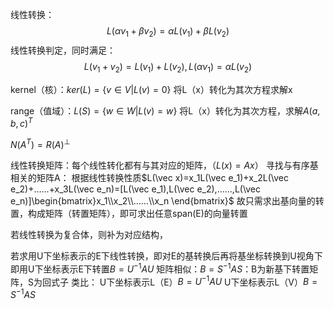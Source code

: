 线性转换：$$L(\alpha v_1+\beta v_2)=\alpha L(v_1)+\beta L(v_2)$$
线性转换判定，同时满足：$$L(v_1+v_2)=L(v_1)+L(v_2),L(\alpha v_1)=\alpha L(v_2)$$


kernel（核）：$ker(L)=\{v\in V|L(v)=0\}$
将L（x）转化为其次方程求解x

range（值域）：$L(S)=\{w\in W|L(v)=w\}$
将L（x）转化为其次方程，求解$A(a,b,c)^T$

$N(A^T)=R(A)^{\perp}$

线性转换矩阵：每个线性转化都有与其对应的矩阵，（$L(x)=Ax$）
寻找与有序基相关的矩阵A：
根据线性转换性质$L(\vec x)=x_1L(\vec e_1)+x_2L(\vec e_2)+……+x_3L(\vec e_n)=[L(\vec e_1),L(\vec e_2),……,L(\vec e_n)]\begin{bmatrix}x_1\\x_2\\……\\x_n \end{bmatrix}$
故只需求出基向量的转置，构成矩阵（转置矩阵），即可求出任意span(E)的向量转置


若线性转换为复合体，则补为对应结构，

若求用U下坐标表示的E下线性转换，即对E的基转换后再将基坐标转换到U视角下
即用U下坐标表示E下转置$B=U^{-1}AU$
矩阵相似：$B=S^{-1}AS$：B为新基下转置矩阵，S为回式子
类比：
U下坐标表示L（E）$B=U^{-1}AU$
U下坐标表示L（V）$B=S^{-1}AS$
